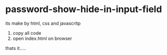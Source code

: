 # password-show-hide-in-input-field
its make by html, css and javascritp

1. copy all code
2. open index.html on browser

thats it.....
